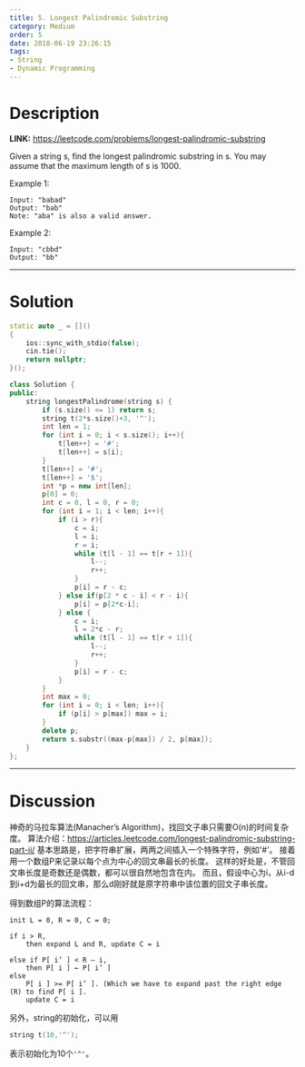 ```yaml
---
title: 5. Longest Palindromic Substring
category: Medium
order: 5
date: 2018-06-19 23:26:15
tags:
- String
- Dynamic Programming
---
```


<!-- 记得完善 tags 和 category 字段 -->

# Description

**LINK:** https://leetcode.com/problems/longest-palindromic-substring

Given a string s, find the longest palindromic substring in s. You may assume that the maximum length of s is 1000.

Example 1:
```
Input: "babad"
Output: "bab"
Note: "aba" is also a valid answer.
```
Example 2:
```
Input: "cbbd"
Output: "bb"
```

----------
# Solution
```c++
static auto _ = []()
{
    ios::sync_with_stdio(false);
    cin.tie();
    return nullptr;
}();

class Solution {
public:
    string longestPalindrome(string s) {
        if (s.size() <= 1) return s;
        string t(2*s.size()+3, '^');
        int len = 1;
        for (int i = 0; i < s.size(); i++){
            t[len++] = '#';
            t[len++] = s[i];
        }
        t[len++] = '#';
        t[len++] = '$';
        int *p = new int[len];
        p[0] = 0;
        int c = 0, l = 0, r = 0;
        for (int i = 1; i < len; i++){
            if (i > r){
                c = i;
                l = i;
                r = i;
                while (t[l - 1] == t[r + 1]){
                    l--;
                    r++;
                }
                p[i] = r - c;
            } else if(p[2 * c - i] < r - i){
                p[i] = p[2*c-i];
            } else {
                c = i;
                l = 2*c - r;
                while (t[l - 1] == t[r + 1]){
                    l--;
                    r++;
                }
                p[i] = r - c;
            }
        }
        int max = 0;
        for (int i = 0; i < len; i++){
            if (p[i] > p[max]) max = i;
        }
        delete p;
        return s.substr((max-p[max]) / 2, p[max]);
    }
};
```
----------
# Discussion

神奇的马拉车算法(Manacher’s Algorithm)，找回文子串只需要O(n)的时间复杂度。
算法介绍：https://articles.leetcode.com/longest-palindromic-substring-part-ii/
基本思路是，把字符串扩展，两两之间插入一个特殊字符，例如'#'。
接着用一个数组P来记录以每个点为中心的回文串最长的长度。
这样的好处是，不管回文串长度是奇数还是偶数，都可以很自然地包含在内。
而且，假设中心为i，从i-d到i+d为最长的回文串，那么d刚好就是原字符串中该位置的回文子串长度。

得到数组P的算法流程：
```
init L = 0, R = 0, C = 0;

if i > R,
    then expand L and R, update C = i

else if P[ i’ ] < R – i,
    then P[ i ] ← P[ i’ ]
else
    P[ i ] >= P[ i’ ]. (Which we have to expand past the right edge (R) to find P[ i ].
    update C = i
```

另外，string的初始化，可以用
```C++
string t(10,'^');
```
表示初始化为10个`'^'`。